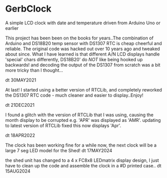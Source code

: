# GerbClock
A simple LCD clock with date and temperature driven from Arduino Uno or earlier

This project has been been on the books for years..The combination of Arduino and DS18B20 temp sensor with DS1307 RTC is cheap cheerful and reliable. The original code was hacked out over 10 years ago and tweaked about since. What I have learned is that different A/N LCD displays handle 'special' chars differently, DS18B20' do _NOT_ like being hooked up backwards! and decoding the output of the DS1307 from scratch was a bit more tricky than I thought...

dt 30MAY2021

At last! I started using a better version of RTCLib, and completely reworked the DS1307 RTC code - much cleaner and easier to display..Enjoy!

dt 21DEC2021

I found a glitch with the version of RTCLib that I was using, causing the month display to be corrupted e.g. 'APR' was displayed as 'AMR'. updating to latest version of RTCLib fixed this now displays 'Apr'.

dt 18APR2022

The clock has been working fine for a while now, the next clock will be a large 7 seg LED model for the Shed!
dt 17MAY2024

the shed unit has changed to a 4 x FC8x8 LEDmatrix display design, I just have to clean up the code and assemble the clock in a #D printed case..
dt 15AUG2024
